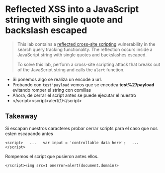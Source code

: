 # Reflected XSS into a JavaScript string with single quote and backslash escaped

> This lab contains a [reflected cross-site scripting](https://portswigger.net/web-security/cross-site-scripting/reflected) vulnerability in the search query tracking functionality. The reflection occurs inside a JavaScript string with single quotes and backslashes escaped.
>
> To solve this lab, perform a cross-site scripting attack that breaks out of the JavaScript string and calls the `alert` function.



* Si ponemos algo se realiza un encode a url.
* Probando con `test'payload` vemos que se encodea **test%27payload** evitando romper el string con comillas
* Ahora, de cerrar el script antes se puede ejecutar el nuestro
* &lt;/script&gt;&lt;script&gt;alert\(1\)&lt;/script&gt;

## Takeaway

Si escapan nuestros caracteres probar cerrar scripts para el caso que nos esten escapando antes

`<script>  
...  
var input = 'controllable data here';  
...  
</script>`

Rompemos el script que pusieron antes ellos.

`</script><img src=1 onerror=alert(document.domain)>`





